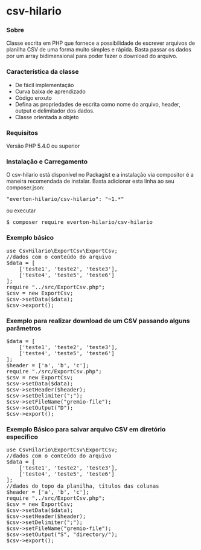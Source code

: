 # csv-hilario
<h3>Sobre</h3>

<p>Classe escrita em PHP que fornece a possibilidade de escrever arquivos de planilha CSV de uma forma muito simples e rápida.
Basta passar os dados por um array bidimensional para poder fazer o download do arquivo.</p>

<h3>Característica da classe</h3>
<ul>
	<li>De fácil implementação</li>
	<li>Curva baixa de aprendizado</li>
	<li>Código enxuto</li>
	<li>Defina as propriedades de escrita como nome do arquivo, header, output e delimitador dos dados.</li>
	<li>Classe orientada a objeto</li>
</ul>

<h3>Requisitos</h3>
<p>Versão PHP 5.4.0 ou superior</p>

<h3>Instalação e Carregamento</h3>
<p>
O csv-hilario está disponível no Packagist e a instalação via compositor é a maneira recomendada de instalar. Basta adicionar esta linha ao seu composer.json:
</p>
<pre>"everton-hilario/csv-hilario": "~1.*"</pre>
<p>ou executar</p>
<pre>$ composer require everton-hilario/csv-hilario</pre>

<h3>Exemplo básico</h3>
<pre>
use CsvHilario\ExportCsv\ExportCsv;
//dados com o conteúdo do arquivo
$data = [
	['teste1', 'teste2', 'teste3'],
	['teste4', 'teste5', 'teste6']
];
require "../src/ExportCsv.php";
$csv = new ExportCsv;
$csv->setData($data);
$csv->export();
</pre>

<h3>Exemplo para realizar download de um CSV passando alguns parâmetros</h3>
<pre>
$data = [
	['teste1', 'teste2', 'teste3'],
	['teste4', 'teste5', 'teste6']
];
$header = ['a', 'b', 'c'];
require "./src/ExportCsv.php";
$csv = new ExportCsv;
$csv->setData($data);
$csv->setHeader($header);
$csv->setDelimiter(";");
$csv->setFileName("gremio-file");
$csv->setOutput("D");
$csv->export();
</pre>

<h3>Exemplo Básico para salvar arquivo CSV em diretório específico</h3>
<pre>
use CsvHilario\ExportCsv\ExportCsv;
//dados com o conteúdo do arquivo
$data = [
	['teste1', 'teste2', 'teste3'],
	['teste4', 'teste5', 'teste6']
];
//dados do topo da planilha, títulos das colunas
$header = ['a', 'b', 'c'];
require "../src/ExportCsv.php";
$csv = new ExportCsv;
$csv->setData($data);
$csv->setHeader($header);
$csv->setDelimiter(";");
$csv->setFileName("gremio-file");
$csv->setOutput("S", "directory/");
$csv->export();
</pre>